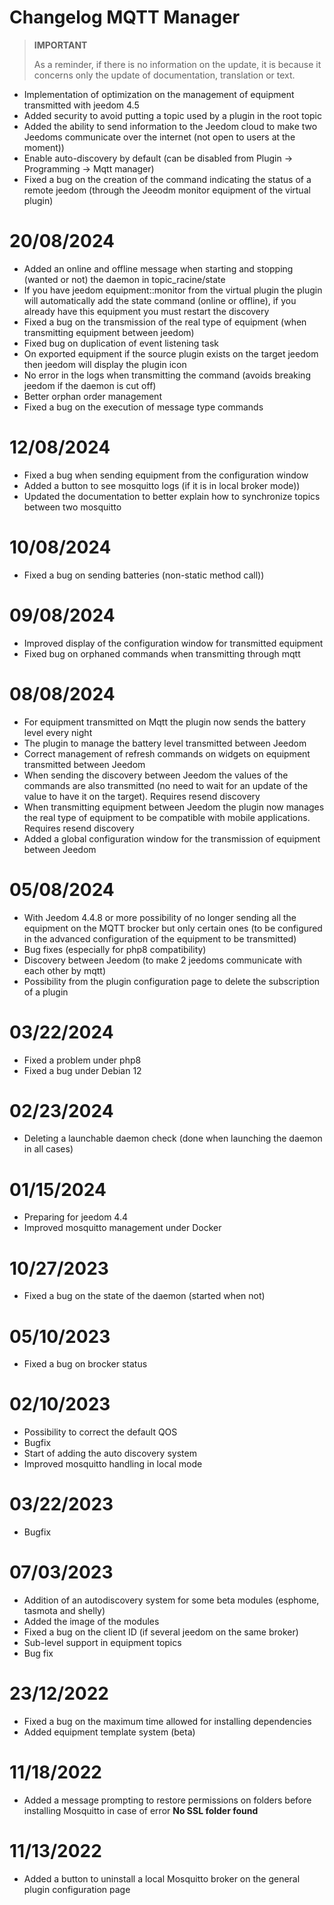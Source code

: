 # Changelog MQTT Manager

>**IMPORTANT**
>
>As a reminder, if there is no information on the update, it is because it concerns only the update of documentation, translation or text.

- Implementation of optimization on the management of equipment transmitted with jeedom 4.5
- Added security to avoid putting a topic used by a plugin in the root topic
- Added the ability to send information to the Jeedom cloud to make two Jeedoms communicate over the internet (not open to users at the moment))
- Enable auto-discovery by default (can be disabled from Plugin -> Programming -> Mqtt manager)
- Fixed a bug on the creation of the command indicating the status of a remote jeedom (through the Jeeodm monitor equipment of the virtual plugin)

# 20/08/2024

- Added an online and offline message when starting and stopping (wanted or not) the daemon in topic_racine/state
- If you have jeedom equipment::monitor from the virtual plugin the plugin will automatically add the state command (online or offline), if you already have this equipment you must restart the discovery
- Fixed a bug on the transmission of the real type of equipment (when transmitting equipment between jeedom)
- Fixed bug on duplication of event listening task
- On exported equipment if the source plugin exists on the target jeedom then jeedom will display the plugin icon
- No error in the logs when transmitting the command (avoids breaking jeedom if the daemon is cut off)
- Better orphan order management
- Fixed a bug on the execution of message type commands

# 12/08/2024

- Fixed a bug when sending equipment from the configuration window
- Added a button to see mosquitto logs (if it is in local broker mode))
- Updated the documentation to better explain how to synchronize topics between two mosquitto

# 10/08/2024

- Fixed a bug on sending batteries (non-static method call))

# 09/08/2024

- Improved display of the configuration window for transmitted equipment
- Fixed bug on orphaned commands when transmitting through mqtt

# 08/08/2024

- For equipment transmitted on Mqtt the plugin now sends the battery level every night
- The plugin to manage the battery level transmitted between Jeedom
- Correct management of refresh commands on widgets on equipment transmitted between Jeedom
- When sending the discovery between Jeedom the values of the commands are also transmitted (no need to wait for an update of the value to have it on the target). Requires resend discovery
- When transmitting equipment between Jeedom the plugin now manages the real type of equipment to be compatible with mobile applications. Requires resend discovery
- Added a global configuration window for the transmission of equipment between Jeedom

# 05/08/2024

- With Jeedom 4.4.8 or more possibility of no longer sending all the equipment on the MQTT brocker but only certain ones (to be configured in the advanced configuration of the equipment to be transmitted)
- Bug fixes (especially for php8 compatibility)
- Discovery between Jeedom (to make 2 jeedoms communicate with each other by mqtt)
- Possibility from the plugin configuration page to delete the subscription of a plugin

# 03/22/2024

- Fixed a problem under php8
- Fixed a bug under Debian 12

# 02/23/2024

- Deleting a launchable daemon check (done when launching the daemon in all cases)

# 01/15/2024

- Preparing for jeedom 4.4
- Improved mosquitto management under Docker

# 10/27/2023

- Fixed a bug on the state of the daemon (started when not)

# 05/10/2023

- Fixed a bug on brocker status

# 02/10/2023

- Possibility to correct the default QOS
- Bugfix
- Start of adding the auto discovery system
- Improved mosquitto handling in local mode

# 03/22/2023

- Bugfix

# 07/03/2023

- Addition of an autodiscovery system for some beta modules (esphome, tasmota and shelly)
- Added the image of the modules
- Fixed a bug on the client ID (if several jeedom on the same broker)
- Sub-level support in equipment topics
- Bug fix

# 23/12/2022

- Fixed a bug on the maximum time allowed for installing dependencies
- Added equipment template system (beta)

# 11/18/2022

- Added a message prompting to restore permissions on folders before installing Mosquitto in case of error **No SSL folder found**

# 11/13/2022

- Added a button to uninstall a local Mosquitto broker on the general plugin configuration page
